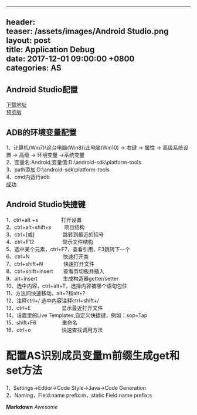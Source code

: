 
---   
header:  
  teaser: /assets/images/Android Studio.png  
layout: post  
title: Application Debug  
date: 2017-12-01 09:00:00 +0800  
categories: AS  
---  

## Android Studio配置

[下载地址](https://developer.android.com/studio/index.html)  
[预览版](https://developer.android.com/studio/preview/index.html)

## ADB的环境变量配置

1、计算机(Win7)\这台电脑(Win8)\此电脑(Win10) -> 右键 -> 属性 -> 高级系统设置 -> 高级 -> 环境变量 ->系统变量  
2、变量名:Android,变量值:D:\android-sdk\platform-tools  
3、path添加:D:\android-sdk\platform-tools  
4、cmd内运行adb  
[成功](http://images2015.cnblogs.com/blog/805379/201703/805379-20170316002855745-310289725.png)  

## Android Studio快捷键

1、ctrl+alt +s&ensp;&ensp;&ensp;&ensp;&ensp;&ensp;&ensp;&ensp;&ensp;打开设置  
2、ctrl+alt+shift+s&ensp;&ensp;&ensp;&ensp;&ensp;项目结构  
3、ctrl+[或]&ensp;&ensp;&ensp;&ensp;&ensp;&ensp;&ensp;&ensp;&ensp;&ensp;&ensp;跳转到最近的括号   
4、ctrl+F12&ensp;&ensp;&ensp;&ensp;&ensp;&ensp;&ensp;&ensp;&ensp;&ensp;&ensp;显示文件结构  
5、选中某个元素，ctrl+F7，查看引用，F3跳转下一个   
6、ctrl+N&ensp;&ensp;&ensp;&ensp;&ensp;&ensp;&ensp;&ensp;&ensp;&ensp;&ensp;&ensp;&ensp;快速打开类   
7、ctrl+shift+N&ensp;&ensp;&ensp;&ensp;&ensp;&ensp;&ensp;&ensp;快速打开文件   
8、ctrl+shift+insert&ensp;&ensp;&ensp;&ensp;查看剪切板并插入   
9、alt+insert&ensp;&ensp;&ensp;&ensp;&ensp;&ensp;&ensp;&ensp;&ensp;&ensp;生成构造器getter/setter   
10、选中内容，ctrl+alt+T，选择内容被哪个语句包住   
11、方法间快速移动，alt+?和alt+?   
12、注释ctrl+/ 选中内容注释ctrl+shift+/   
13、ctrl+E&ensp;&ensp;&ensp;&ensp;&ensp;&ensp;&ensp;&ensp;&ensp;&ensp;&ensp;&ensp;显示最近打开文件   
14、设置里的Live Templates,自定义快捷键，例如：sop+Tap   
15、shift+F6&ensp;&ensp;&ensp;&ensp;&ensp;&ensp;&ensp;&ensp;&ensp;&ensp;重命名  
16、ctrl+o&ensp;&ensp;&ensp;&ensp;&ensp;&ensp;&ensp;&ensp;&ensp;&ensp;&ensp;&ensp;快速查找调用方法 

# 配置AS识别成员变量m前缀生成get和set方法

1、Settings->Edtior->Code Style->Java->Code Generation   
2、Naming，Field:name prefix:m，static Field:name prefix:s  

**Markdown**
*Awesome*
